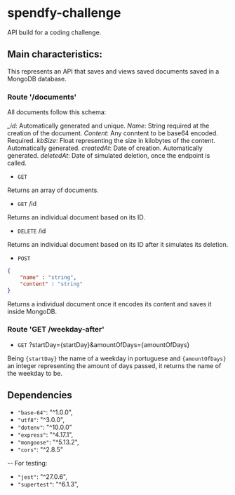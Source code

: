 # spendfy-challenge

API build for a coding challenge. 

## Main characteristics:

This represents an API that saves and views saved documents saved in a MongoDB database.

### Route '/documents'

All documents follow this schema:

*_id*: Automatically generated and unique.
*Name*: String required at the creation of the document.
*Content*: Any conntent to be base64 encoded. Required.
*kbSize*: Float representing the size in kilobytes of the content. Automatically generated.
*createdAt*: Date of creation. Automatically generated.
*deletedAt*: Date of simulated deletion, once the endpoint is called.


* `GET`

Returns an array of documents.


* `GET` /id

Returns an individual document based on its ID.


* `DELETE` /id

Returns an individual document based on its ID after it simulates its deletion.


* `POST`

```json
{
    "name" : "string",
    "content" : "string"
}
```

Returns a individual document once it encodes its content and saves it inside MongoDB.


### Route 'GET /weekday-after'

* `GET` ?startDay={startDay}&amountOfDays={amountOfDays}

Being `{startDay}` the name of a weekday in portuguese and `{amountOfDays}` an integer representing the amount of days passed, it returns the name of the weekday to be.


## Dependencies
* `"base-64"`: "^1.0.0",
* `"utf8"`: "^3.0.0",
* `"dotenv"`: "^10.0.0"
* `"express"`: "^4.17.1",
* `"mongoose"`: "^5.13.2",
* `"cors"`: "^2.8.5"

-- For testing:
* `"jest"`: "^27.0.6",
* `"supertest"`: "^6.1.3",
